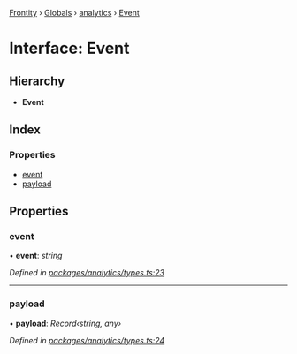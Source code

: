 [Frontity](../README.md) › [Globals](../globals.md) › [analytics](../modules/analytics.md) › [Event](analytics.event.md)

# Interface: Event

## Hierarchy

* **Event**

## Index

### Properties

* [event](analytics.event.md#event)
* [payload](analytics.event.md#payload)

## Properties

###  event

• **event**: *string*

*Defined in [packages/analytics/types.ts:23](https://github.com/frontity/frontity/blob/8f93b4e4/packages/analytics/types.ts#L23)*

___

###  payload

• **payload**: *Record‹string, any›*

*Defined in [packages/analytics/types.ts:24](https://github.com/frontity/frontity/blob/8f93b4e4/packages/analytics/types.ts#L24)*
